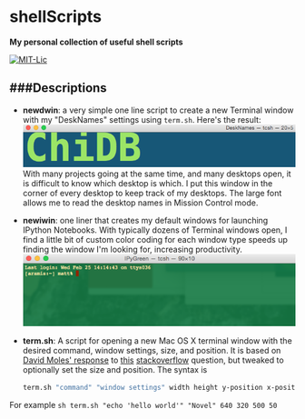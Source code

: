 # shellScripts
**My personal collection of useful shell scripts**

[![MIT-Lic](http://img.shields.io/badge/license-MIT-blue.svg?style=flat)](https://github.com/mattgiguere/shellScripts/blob/master/LICENSE)

###Descriptions
---------------------------------
- **newdwin**: a very simple one line script to create a new Terminal window with my "DeskNames" settings using `term.sh`. Here's the result:
![DeskNames Example](images/DeskNames.png)
With many projects going at the same time, and many desktops open, it is difficult to know which desktop is which. I put this window in the corner of every desktop to keep track of my desktops. The large font allows me to read the desktop names in Mission Control mode.

- **newiwin**: one liner that creates my default windows for launching IPython Notebooks. With typically dozens of Terminal windows open, I find a little bit of custom color coding for each window type speeds up finding the window I'm looking for, increasing productivity.
![IPy Green Example](images/IPyGreen.png)
- **term.sh**: A script for opening a new Mac OS X terminal window with the desired command, window settings, size, and position. It is based on [David Moles' response](http://stackoverflow.com/a/28373404/3854235) to [this](http://stackoverflow.com/questions/4404242/programmatically-launch-terminal-app-with-a-specified-command-and-custom-colors) [stackoverflow](stackoverflow.com) question, but tweaked to optionally set the size and position.
The syntax is
    ```sh
    term.sh "command" "window settings" width height y-position x-position
    ```
For example
    ```sh
    term.sh "echo 'hello world'" "Novel" 640 320 500 50
    ```
